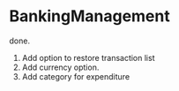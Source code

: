# BankingManagement

done.

1. Add option to restore transaction list
2. Add currency option.
3. Add category for expenditure
